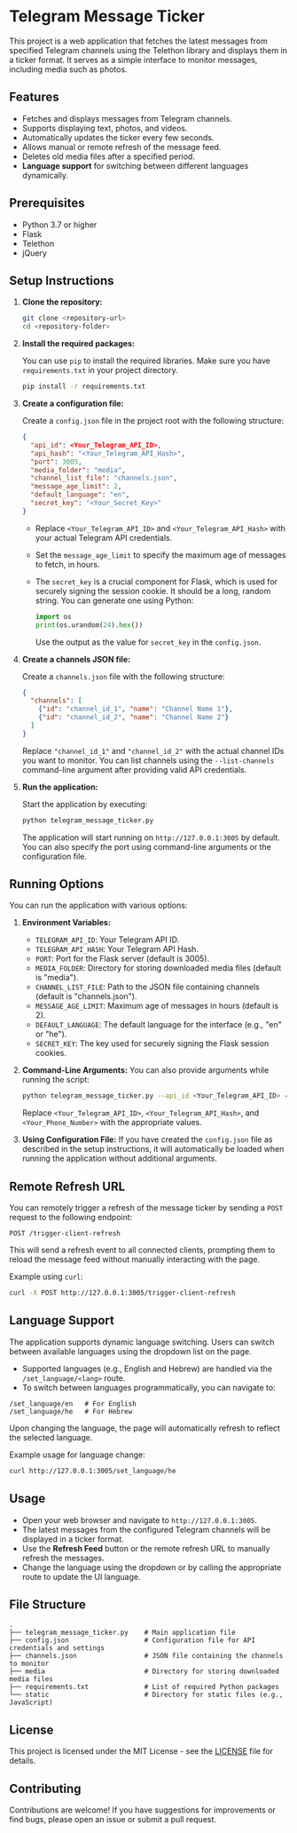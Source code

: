 # Telegram Message Ticker

This project is a web application that fetches the latest messages from specified Telegram channels using the Telethon library and displays them in a ticker format. It serves as a simple interface to monitor messages, including media such as photos.

## Features

- Fetches and displays messages from Telegram channels.
- Supports displaying text, photos, and videos.
- Automatically updates the ticker every few seconds.
- Allows manual or remote refresh of the message feed.
- Deletes old media files after a specified period.
- **Language support** for switching between different languages dynamically.

## Prerequisites

- Python 3.7 or higher
- Flask
- Telethon
- jQuery

## Setup Instructions

1. **Clone the repository:**

   ```bash
   git clone <repository-url>
   cd <repository-folder>
   ```

2. **Install the required packages:**

   You can use `pip` to install the required libraries. Make sure you have `requirements.txt` in your project directory.

   ```bash
   pip install -r requirements.txt
   ```

3. **Create a configuration file:**

   Create a `config.json` file in the project root with the following structure:

   ```json
   {
     "api_id": <Your_Telegram_API_ID>,
     "api_hash": "<Your_Telegram_API_Hash>",
     "port": 3005,
     "media_folder": "media",
     "channel_list_file": "channels.json",
     "message_age_limit": 2,
     "default_language": "en",
     "secret_key": "<Your_Secret_Key>"
   }
   ```

   - Replace `<Your_Telegram_API_ID>` and `<Your_Telegram_API_Hash>` with your actual Telegram API credentials.
   - Set the `message_age_limit` to specify the maximum age of messages to fetch, in hours.
   - The `secret_key` is a crucial component for Flask, which is used for securely signing the session cookie. It should be a long, random string. You can generate one using Python:

     ```python
     import os
     print(os.urandom(24).hex())
     ```

     Use the output as the value for `secret_key` in the `config.json`.

4. **Create a channels JSON file:**

   Create a `channels.json` file with the following structure:

   ```json
   {
     "channels": [
       {"id": "channel_id_1", "name": "Channel Name 1"},
       {"id": "channel_id_2", "name": "Channel Name 2"}
     ]
   }
   ```

   Replace `"channel_id_1"` and `"channel_id_2"` with the actual channel IDs you want to monitor. You can list channels using the `--list-channels` command-line argument after providing valid API credentials.

5. **Run the application:**

   Start the application by executing:

   ```bash
   python telegram_message_ticker.py
   ```

   The application will start running on `http://127.0.0.1:3005` by default. You can also specify the port using command-line arguments or the configuration file.

## Running Options

You can run the application with various options:

1. **Environment Variables:**
   - `TELEGRAM_API_ID`: Your Telegram API ID.
   - `TELEGRAM_API_HASH`: Your Telegram API Hash.
   - `PORT`: Port for the Flask server (default is 3005).
   - `MEDIA_FOLDER`: Directory for storing downloaded media files (default is "media").
   - `CHANNEL_LIST_FILE`: Path to the JSON file containing channels (default is "channels.json").
   - `MESSAGE_AGE_LIMIT`: Maximum age of messages in hours (default is 2).
   - `DEFAULT_LANGUAGE`: The default language for the interface (e.g., "en" or "he").
   - `SECRET_KEY`: The key used for securely signing the Flask session cookies.

2. **Command-Line Arguments:**
   You can also provide arguments while running the script:

   ```bash
   python telegram_message_ticker.py --api_id <Your_Telegram_API_ID> --api_hash <Your_Telegram_API_Hash> --port 3005 --config_file config.json --list-channels --phone_number <Your_Phone_Number> --message_age_limit 2
   ```

   Replace `<Your_Telegram_API_ID>`, `<Your_Telegram_API_Hash>`, and `<Your_Phone_Number>` with the appropriate values.

3. **Using Configuration File:**
   If you have created the `config.json` file as described in the setup instructions, it will automatically be loaded when running the application without additional arguments.

## Remote Refresh URL

You can remotely trigger a refresh of the message ticker by sending a `POST` request to the following endpoint:

```
POST /trigger-client-refresh
```

This will send a refresh event to all connected clients, prompting them to reload the message feed without manually interacting with the page.

Example using `curl`:

```bash
curl -X POST http://127.0.0.1:3005/trigger-client-refresh
```

## Language Support

The application supports dynamic language switching. Users can switch between available languages using the dropdown list on the page.

- Supported languages (e.g., English and Hebrew) are handled via the `/set_language/<lang>` route.
- To switch between languages programmatically, you can navigate to:

```
/set_language/en   # For English
/set_language/he   # For Hebrew
```

Upon changing the language, the page will automatically refresh to reflect the selected language.

Example usage for language change:

```bash
curl http://127.0.0.1:3005/set_language/he
```

## Usage

- Open your web browser and navigate to `http://127.0.0.1:3005`.
- The latest messages from the configured Telegram channels will be displayed in a ticker format.
- Use the **Refresh Feed** button or the remote refresh URL to manually refresh the messages.
- Change the language using the dropdown or by calling the appropriate route to update the UI language.

## File Structure

```
.
├── telegram_message_ticker.py    # Main application file
├── config.json                   # Configuration file for API credentials and settings
├── channels.json                 # JSON file containing the channels to monitor
├── media                         # Directory for storing downloaded media files
├── requirements.txt              # List of required Python packages
└── static                        # Directory for static files (e.g., JavaScript)
```

## License

This project is licensed under the MIT License - see the [LICENSE](LICENSE) file for details.

## Contributing

Contributions are welcome! If you have suggestions for improvements or find bugs, please open an issue or submit a pull request.